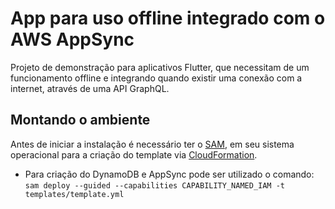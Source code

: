 
# App para uso offline integrado com o AWS AppSync   
Projeto de demonstração para aplicativos Flutter, que necessitam de um funcionamento offline e integrando quando existir uma conexão com a internet, através de uma API GraphQL.  
  
## Montando o ambiente
  
Antes de iniciar a instalação é necessário ter o [SAM](https://aws.amazon.com/pt/serverless/sam/), em seu sistema operacional para a criação do template via [CloudFormation](https://aws.amazon.com/pt/cloudformation/).
- Para criação do DynamoDB e AppSync pode ser utilizado o comando:  `sam deploy --guided --capabilities CAPABILITY_NAMED_IAM -t templates/template.yml`
